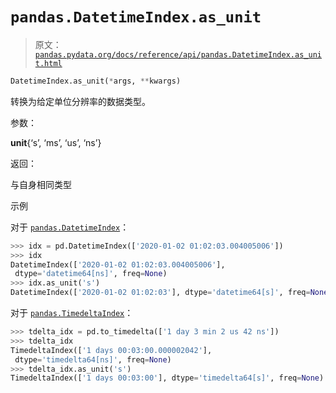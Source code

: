 # `pandas.DatetimeIndex.as_unit`

> 原文：[`pandas.pydata.org/docs/reference/api/pandas.DatetimeIndex.as_unit.html`](https://pandas.pydata.org/docs/reference/api/pandas.DatetimeIndex.as_unit.html)

```py
DatetimeIndex.as_unit(*args, **kwargs)
```

转换为给定单位分辨率的数据类型。

参数：

**unit**{‘s’, ‘ms’, ‘us’, ‘ns’}

返回：

与自身相同类型

示例

对于 [`pandas.DatetimeIndex`](https://pandas.pydata.org/docs/reference/api/pandas.DatetimeIndex.html#pandas.DatetimeIndex "pandas.DatetimeIndex")：

```py
>>> idx = pd.DatetimeIndex(['2020-01-02 01:02:03.004005006'])
>>> idx
DatetimeIndex(['2020-01-02 01:02:03.004005006'],
 dtype='datetime64[ns]', freq=None)
>>> idx.as_unit('s')
DatetimeIndex(['2020-01-02 01:02:03'], dtype='datetime64[s]', freq=None) 
```

对于 [`pandas.TimedeltaIndex`](https://pandas.pydata.org/docs/reference/api/pandas.TimedeltaIndex.html#pandas.TimedeltaIndex "pandas.TimedeltaIndex")：

```py
>>> tdelta_idx = pd.to_timedelta(['1 day 3 min 2 us 42 ns'])
>>> tdelta_idx
TimedeltaIndex(['1 days 00:03:00.000002042'],
 dtype='timedelta64[ns]', freq=None)
>>> tdelta_idx.as_unit('s')
TimedeltaIndex(['1 days 00:03:00'], dtype='timedelta64[s]', freq=None) 
```
